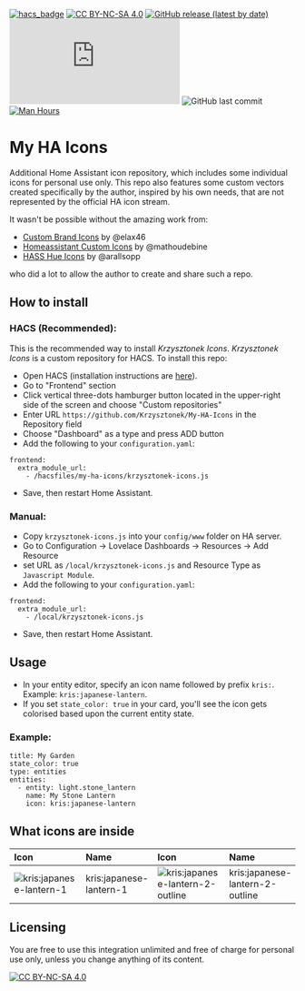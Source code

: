 [![hacs_badge](https://img.shields.io/badge/HACS-Integration-41BDF5.svg)](https://github.com/hacs/integration)
[![CC BY-NC-SA 4.0][cc-by-nc-sa-shield]][cc-by-nc-sa]
[![GitHub release (latest by date)](https://img.shields.io/github/v/release/krzysztonek/krzysztonek-icons)](https://github.com/krzysztonek/my-ha-icons/releases)
![GitHub file size in bytes](https://img.shields.io/github/size/krzysztonek/my-ha-icons/krzysztonek-icons.js?label=plugin%20size)
![GitHub last commit](https://img.shields.io/github/last-commit/krzysztonek/my-ha-icons)
[![Man Hours](https://img.shields.io/endpoint?url=https%3A%2F%2Fmh.jessemillar.com%2Fhours%3Frepo%3Dhttps%3A%2F%2Fgithub.com%2Fkrzysztonek%2Fmy-ha-icons.git)](https://jessemillar.com/r/man-hours)

[cc-by-nc-sa]: http://creativecommons.org/licenses/by-nc-sa/4.0/
[cc-by-nc-sa-image]: https://licensebuttons.net/l/by-nc-sa/4.0/88x31.png
[cc-by-nc-sa-shield]: https://img.shields.io/badge/License-CC%20BY--NC--SA%204.0-lightgrey.svg


[cc-by-nc-sa]: http://creativecommons.org/licenses/by-nc-sa/4.0/
[cc-by-nc-sa-image]: https://licensebuttons.net/l/by-nc-sa/4.0/88x31.png
[cc-by-nc-sa-shield]: https://img.shields.io/badge/License-CC%20BY--NC--SA%204.0-lightgrey.svg

# My HA Icons

Additional Home Assistant icon repository, which includes some individual icons for personal use only. This repo also features some custom vectors created specifically by the author, inspired by his own needs, that are not represented by the official HA icon stream.

It wasn't be possible without the amazing work from:
* [Custom Brand Icons](https://github.com/elax46/custom-brand-icons) by @elax46
* [Homeassistant Custom Icons](https://github.com/mathoudebine/homeassistant-custom-icons) by @mathoudebine
* [HASS Hue Icons](https://github.com/arallsopp/hass-hue-icons) by @arallsopp

who did a lot to allow the author to create and share such a repo.



## How to install

### HACS (Recommended):
This is the recommended way to install _Krzysztonek Icons_.
_Krzysztonek Icons_ is a custom repository for HACS. To install this repo:

- Open HACS (installation instructions are [here](https://hacs.xyz/docs/installation/installation/)).
- Go to "Frontend" section
- Click vertical three-dots hamburger button located in the upper-right side of the screen and choose "Custom repositories"
- Enter URL `https://github.com/Krzysztonek/My-HA-Icons` in the Repository field
- Choose "Dashboard" as a type and press ADD button
- Add the following to your `configuration.yaml`:
```
frontend:
  extra_module_url:
    - /hacsfiles/my-ha-icons/krzysztonek-icons.js
```
- Save, then restart Home Assistant.

### Manual:
- Copy `krzysztonek-icons.js` into your `config/www` folder on HA server.
- Go to Configuration -> Lovelace Dashboards -> Resources -> Add Resource
- set URL as `/local/krzysztonek-icons.js` and Resource Type as `Javascript Module`.
- Add the following to your `configuration.yaml`:
```
frontend:
  extra_module_url:
    - /local/krzysztonek-icons.js
```

- Save, then restart Home Assistant.


## Usage
- In your entity editor, specify an icon name followed by prefix `kris:`. Example: `kris:japanese-lantern`.
- If you set `state_color: true` in your card, you'll see the icon gets colorised based upon the current entity state.

### Example:

```
title: My Garden
state_color: true
type: entities
entities:
  - entity: light.stone_lantern
    name: My Stone Lantern
    icon: kris:japanese-lantern
```

## What icons are inside

[//]: # (Start Krzysztonek Icons)

| Icon | Name | Icon | Name 
| :--- | :--- | :--- | :--- |
| ![kris:japanese-lantern-1](https://github.com/Krzysztonek/My-HA-Icons/blob/main/docs/svg/japanese-lantern-1-solid.svg)| kris:japanese-lantern-1 | ![kris:japanese-lantern-2-outline](https://github.com/Krzysztonek/My-HA-Icons/blob/main/docs/svg/japanese-lantern-2-outline.svg)| kris:japanese-lantern-2-outline |


[//]: # (End Krzysztonek Icons)


## Licensing
You are free to use this integration unlimited and free of charge for personal use only, unless you change anything of its content.

[![CC BY-NC-SA 4.0][cc-by-nc-sa-shield]][cc-by-nc-sa] 
